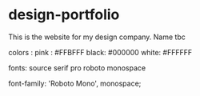 # design-portfolio

This is the website for my design company. Name tbc

colors :
pink : #FFBFFF
black: #000000
white: #FFFFFF

fonts: 
source serif pro
roboto monospace

font-family: 'Roboto Mono', monospace;
